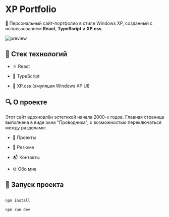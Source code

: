 # XP Portfolio

🎯 Персональный сайт-портфолио в стиле Windows XP, созданный с использованием **React**, **TypeScript** и **XP.css**.

![preview](./public/bliss-preview.png)


## 💾 Стек технологий


- ⚛️ React

- 📘 TypeScript

- 🎨 XP.css (эмуляция Windows XP UI)


## 🔍 О проекте


Этот сайт вдохновлён эстетикой начала 2000-х годов. Главная страница выполнена в виде окна "Проводника", с возможностью переключаться между разделами:



- 💼 Проекты

- 📄 Резюме

- 📬 Контакты

- ⚙️ Обо мне


## 🚀 Запуск проекта


```bash

npm install

npm run dev
